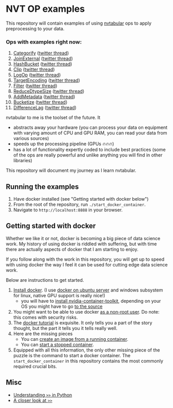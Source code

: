 # NVT OP examples

This repository will contain examples of using [nvtabular](https://github.com/NVIDIA-Merlin/NVTabular) ops to apply preprocessing to your data.

### Ops with examples right now:
1. [Categorify](https://github.com/radekosmulski/nvt_op_examples/blob/main/examples/01_Categorify.ipynb) ([twitter thread](https://twitter.com/radekosmulski/status/1526578320107720705?s=20&t=7BOvRyP-pqvYbyIOO8Z80w))
2. [JoinExternal](https://github.com/radekosmulski/nvt_op_examples/blob/main/examples/02_Join_External.ipynb) ([twitter thread](https://twitter.com/radekosmulski/status/1529115015558537218?s=20&t=7BOvRyP-pqvYbyIOO8Z80w))
3. [HashBucket](https://github.com/radekosmulski/nvt_op_examples/blob/main/examples/03_Hash_Bucket.ipynb) ([twitter thread](https://twitter.com/radekosmulski/status/1531523922713116673?s=20&t=7BOvRyP-pqvYbyIOO8Z80w))
4. [Clip](https://github.com/radekosmulski/nvt_op_examples/blob/main/examples/04_Clip.ipynb) ([twitter thread](https://twitter.com/radekosmulski/status/1534007245368766464?s=20&t=i3s4pww8LhiFA7L3Xpa_PQ))
5. [LogOp](https://github.com/radekosmulski/nvt_op_examples/blob/main/examples/05_LogOp.ipynb) ([twitter thread](https://twitter.com/radekosmulski/status/1534007245368766464?s=20&t=i3s4pww8LhiFA7L3Xpa_PQ))
6. [TargetEncoding](https://github.com/radekosmulski/nvt_op_examples/blob/main/examples/06_Target_Encoding.ipynb) ([twitter thread](https://twitter.com/radekosmulski/status/1536725232823640065?s=20&t=1yiU0_5atln40fD6Z8r9FQ))
7. [Filter](https://github.com/radekosmulski/nvt_op_examples/blob/main/examples/07_Filter.ipynb) ([twitter thread](https://twitter.com/radekosmulski/status/1539080678242803712?s=20&t=C98Rtx212F2G6ZS85YTXHA))
8. [ReduceDtypeSize](https://github.com/radekosmulski/nvt_op_examples/blob/main/examples/08_ReduceDtypeSize.ipynb) ([twitter thread](https://twitter.com/radekosmulski/status/1541617397810876416?s=20&t=C98Rtx212F2G6ZS85YTXHA))
9. [AddMetadata](https://github.com/radekosmulski/nvt_op_examples/blob/main/examples/09_Add_Metadata.ipynb) ([twitter thread](https://twitter.com/radekosmulski/status/1544308474661650432?s=20&t=DFCFJq9zzHCvf0LiBgUihQ))
10. [Bucketize](https://github.com/radekosmulski/nvt_op_examples/blob/main/examples/10_Bucketize.ipynb) ([twitter thread](https://twitter.com/radekosmulski/status/1546988049556721664?s=20&t=HmoUR9Tvab8JI9QMrVw-gg))
11. [DifferenceLag](https://github.com/radekosmulski/nvt_op_examples/blob/main/examples/11_Difference_Lag.ipynb) ([twitter thread](https://twitter.com/radekosmulski/status/1549408766231060481?s=20&t=nYuzwpAp3W2WFWteED4TiA))

nvtabular to me is the toolset of the future. It
* abstracts away your hardware (you can process your data on equipment with varying amount of CPU and GPU RAM, you can read your data from various sources)
* speeds up the processing pipeline (GPUs 🔥🔥🔥)
* has a lot of functionality expertly coded to include best practices (some of the ops are really powerful and unlike anything you will find in other libraries)

This repository will document my journey as I learn nvtabular.

## Running the examples

1. Have docker installed (see "Getting started with docker below")
2. From the root of the repository, run `./start_docker_container`.
3. Navigate to `http://localhost:8888` in your browser.

## Getting started with docker

Whether we like it or not, docker is becoming a big piece of data science work. My history of using docker is riddled with suffering, but with time there are actually aspects of docker that I am starting to enjoy.

If you follow along with the work in this repository, you will get up to speed with using docker the way I feel it can be used for cutting edge data science work.

Below are instructions to get started.

1. [Install docker](https://docs.docker.com/get-docker/). (I use [docker on ubuntu server](https://docs.docker.com/engine/install/ubuntu/) and windows subsystem for linux, native GPU support is really nice!)
    * you will have to [install nvidia-container-toolkit](https://github.com/NVIDIA/nvidia-docker/issues/1243#issuecomment-615170541), depending on your OS you might have to go [to the source](https://github.com/NVIDIA/nvidia-docker/issues/1243#issuecomment-615170541)
3. You might want to be able to use docker [as a non-root user](https://docs.docker.com/engine/install/linux-postinstall/). Do note: this comes with security risks.
4. The [docker tutorial](https://docs.docker.com/get-started/) is exquisite. It only tells you a part of the story thought, but the part it tells you it tells really well.
5. Here are the missing pieces
    * You can [create an image from a running container](https://twitter.com/radekosmulski/status/1524915499506839553?s=20&t=oh9b4X-2xFYLxDL39V10aA).
    * You can [start a stopped container](https://twitter.com/radekosmulski/status/1524938153567858688?s=20&t=oh9b4X-2xFYLxDL39V10aA).
6. Equipped with all this information, the only other missing piece of the puzzle is the command to start a docker container. The `start_docker_container` in this repository contains the most commonly required crucial bits.

## Misc

* [Understanding `>>` in Python](https://twitter.com/radekosmulski/status/1514619524657549312?s=20&t=TWs1pW7H-aZleHcjel_znA)
* [A closer look at `>>`](https://twitter.com/radekosmulski/status/1523517199448608769?s=20&t=TWs1pW7H-aZleHcjel_znA)
